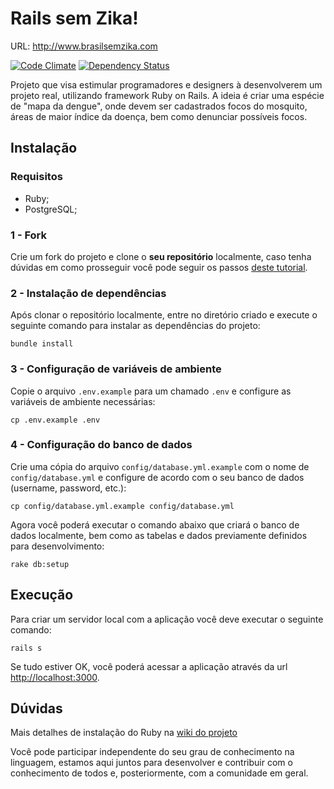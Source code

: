 # Rails sem Zika!

URL: http://www.brasilsemzika.com

[![Code Climate](https://codeclimate.com/github/pnaponoceno/learning-ruby/badges/gpa.svg)](https://codeclimate.com/github/pnaponoceno/learning-ruby)
[![Dependency Status](https://gemnasium.com/learning-ruby/brasil-sem-zika.svg)](https://gemnasium.com/learning-ruby/brasil-sem-zika)

Projeto que visa estimular programadores e designers à desenvolverem um projeto real, utilizando framework Ruby on Rails.
A ideia é criar uma espécie de "mapa da dengue", onde devem ser cadastrados focos do mosquito, áreas de maior índice da doença, bem como denunciar possíveis focos.


## Instalação

### Requisitos

- Ruby;
- PostgreSQL;

### 1 - Fork

Crie um fork do projeto e clone o **seu repositório** localmente, caso tenha dúvidas em como prosseguir você pode seguir os passos [deste tutorial](http://blog.da2k.com.br/2015/02/04/git-e-github-do-clone-ao-pull-request).

### 2 - Instalação de dependências

Após clonar o repositório localmente, entre no diretório criado e execute o seguinte comando para instalar as dependências do projeto:

```console
bundle install
```

### 3 - Configuração de variáveis de ambiente

Copie o arquivo `.env.example` para um chamado `.env` e configure as variáveis de ambiente necessárias:

```console
cp .env.example .env
```

### 4 - Configuração do banco de dados

Crie uma cópia do arquivo `config/database.yml.example` com o nome de `config/database.yml` e configure de acordo com o seu banco de dados (username, password, etc.):

```console
cp config/database.yml.example config/database.yml
```

Agora você poderá executar o comando abaixo que criará o banco de dados localmente, bem como as tabelas e dados previamente definidos para desenvolvimento:

```console
rake db:setup
```

## Execução

Para criar um servidor local com a aplicação você deve executar o seguinte comando:

```console
rails s
```

Se tudo estiver OK, você poderá acessar a aplicação através da url [http://localhost:3000](http://localhost:3000).

## Dúvidas

Mais detalhes de instalação do Ruby na [wiki do projeto](https://github.com/pnaponoceno/learning-ruby/wiki)

Você pode participar independente do seu grau de conhecimento na linguagem, estamos aqui juntos para desenvolver e contribuir com o conhecimento de todos e, posteriormente, com a comunidade em geral.
